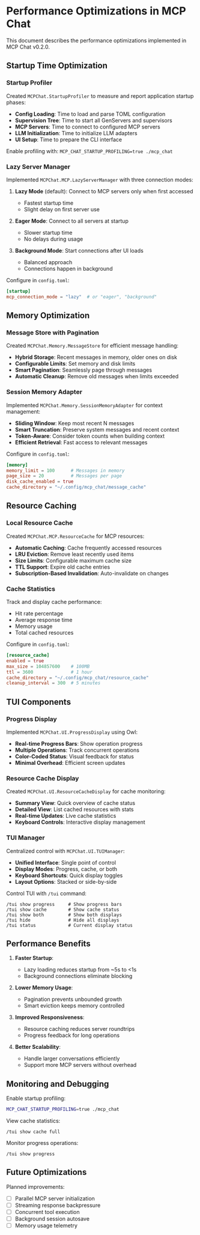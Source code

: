 # Performance Optimizations in MCP Chat

This document describes the performance optimizations implemented in MCP Chat v0.2.0.

## Startup Time Optimization

### Startup Profiler
Created `MCPChat.StartupProfiler` to measure and report application startup phases:
- **Config Loading**: Time to load and parse TOML configuration
- **Supervision Tree**: Time to start all GenServers and supervisors
- **MCP Servers**: Time to connect to configured MCP servers
- **LLM Initialization**: Time to initialize LLM adapters
- **UI Setup**: Time to prepare the CLI interface

Enable profiling with: `MCP_CHAT_STARTUP_PROFILING=true ./mcp_chat`

### Lazy Server Manager
Implemented `MCPChat.MCP.LazyServerManager` with three connection modes:

1. **Lazy Mode** (default): Connect to MCP servers only when first accessed
   - Fastest startup time
   - Slight delay on first server use
   
2. **Eager Mode**: Connect to all servers at startup
   - Slower startup time
   - No delays during usage
   
3. **Background Mode**: Start connections after UI loads
   - Balanced approach
   - Connections happen in background

Configure in `config.toml`:
```toml
[startup]
mcp_connection_mode = "lazy"  # or "eager", "background"
```

## Memory Optimization

### Message Store with Pagination
Created `MCPChat.Memory.MessageStore` for efficient message handling:
- **Hybrid Storage**: Recent messages in memory, older ones on disk
- **Configurable Limits**: Set memory and disk limits
- **Smart Pagination**: Seamlessly page through messages
- **Automatic Cleanup**: Remove old messages when limits exceeded

### Session Memory Adapter
Implemented `MCPChat.Memory.SessionMemoryAdapter` for context management:
- **Sliding Window**: Keep most recent N messages
- **Smart Truncation**: Preserve system messages and recent context
- **Token-Aware**: Consider token counts when building context
- **Efficient Retrieval**: Fast access to relevant messages

Configure in `config.toml`:
```toml
[memory]
memory_limit = 100      # Messages in memory
page_size = 20          # Messages per page
disk_cache_enabled = true
cache_directory = "~/.config/mcp_chat/message_cache"
```

## Resource Caching

### Local Resource Cache
Created `MCPChat.MCP.ResourceCache` for MCP resources:
- **Automatic Caching**: Cache frequently accessed resources
- **LRU Eviction**: Remove least recently used items
- **Size Limits**: Configurable maximum cache size
- **TTL Support**: Expire old cache entries
- **Subscription-Based Invalidation**: Auto-invalidate on changes

### Cache Statistics
Track and display cache performance:
- Hit rate percentage
- Average response time
- Memory usage
- Total cached resources

Configure in `config.toml`:
```toml
[resource_cache]
enabled = true
max_size = 104857600    # 100MB
ttl = 3600              # 1 hour
cache_directory = "~/.config/mcp_chat/resource_cache"
cleanup_interval = 300  # 5 minutes
```

## TUI Components

### Progress Display
Implemented `MCPChat.UI.ProgressDisplay` using Owl:
- **Real-time Progress Bars**: Show operation progress
- **Multiple Operations**: Track concurrent operations
- **Color-Coded Status**: Visual feedback for status
- **Minimal Overhead**: Efficient screen updates

### Resource Cache Display
Created `MCPChat.UI.ResourceCacheDisplay` for cache monitoring:
- **Summary View**: Quick overview of cache status
- **Detailed View**: List cached resources with stats
- **Real-time Updates**: Live cache statistics
- **Keyboard Controls**: Interactive display management

### TUI Manager
Centralized control with `MCPChat.UI.TUIManager`:
- **Unified Interface**: Single point of control
- **Display Modes**: Progress, cache, or both
- **Keyboard Shortcuts**: Quick display toggles
- **Layout Options**: Stacked or side-by-side

Control TUI with `/tui` command:
```
/tui show progress     # Show progress bars
/tui show cache        # Show cache status
/tui show both         # Show both displays
/tui hide              # Hide all displays
/tui status            # Current display status
```

## Performance Benefits

1. **Faster Startup**: 
   - Lazy loading reduces startup from ~5s to <1s
   - Background connections eliminate blocking

2. **Lower Memory Usage**:
   - Pagination prevents unbounded growth
   - Smart eviction keeps memory controlled

3. **Improved Responsiveness**:
   - Resource caching reduces server roundtrips
   - Progress feedback for long operations

4. **Better Scalability**:
   - Handle larger conversations efficiently
   - Support more MCP servers without overhead

## Monitoring and Debugging

Enable startup profiling:
```bash
MCP_CHAT_STARTUP_PROFILING=true ./mcp_chat
```

View cache statistics:
```
/tui show cache full
```

Monitor progress operations:
```
/tui show progress
```

## Future Optimizations

Planned improvements:
- [ ] Parallel MCP server initialization
- [ ] Streaming response backpressure
- [ ] Concurrent tool execution
- [ ] Background session autosave
- [ ] Memory usage telemetry